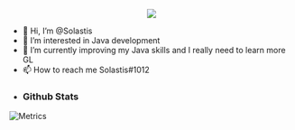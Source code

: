 <p align="center">
  <img src="https://discord.c99.nl/widget/theme-1/812584380303147028.png" />
</p>

- 👋 Hi, I’m @Solastis
- 👀 I’m interested in Java development
- 🌱 I’m currently improving my Java skills and I really need to learn more GL
- 📫 How to reach me Solastis#1012
- ### Github Stats
![Metrics](https://metrics.lecoq.io/Solastis?template=classic&config.timezone=Europe%2FBerlin)

